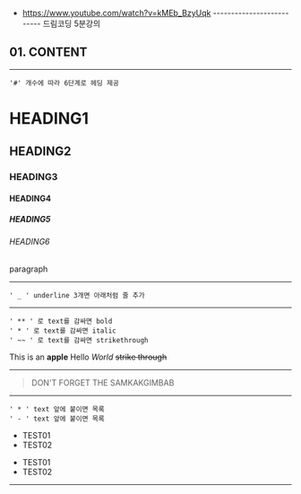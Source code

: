 
<!-- 참조 링크 -->
- https://www.youtube.com/watch?v=kMEb_BzyUqk  -------------------------- 드림코딩 5분강의


## 01. CONTENT


___

<!-- HEADING -->
	'#' 개수에 따라 6단계로 헤딩 제공
# HEADING1
## HEADING2
### HEADING3
#### HEADING4
##### HEADING5
###### HEADING6

paragraph
___

<!-- LINE -->
	' _ ' underline 3개면 아래처럼 줄 추가

___

<!-- TEXT ATTRIBUTE -->
	' ** ' 로 text를 감싸면 bold
	' * ' 로 text를 감싸면 italic
	' ~~ ' 로 text를 감싸면 strikethrough

This is an **apple**
Hello  *World*
~~strike through~~
___

<!-- QUOTE --> 
> DON'T FORGET THE SAMKAKGIMBAB
___

<!-- BULLET LIST -->
	' * ' text 앞에 붙이면 목록
	' - ' text 앞에 붙이면 목록

* TEST01
* TEST02

- TEST01
- TEST02
___

<!-- NUMBERED LIST -->

